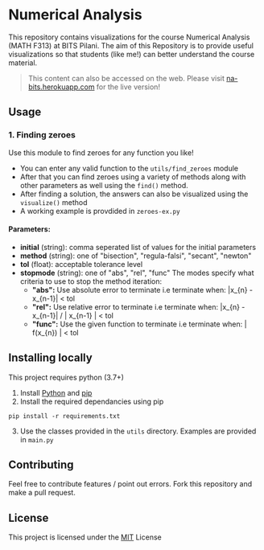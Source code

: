 # Numerical Analysis
This repository contains visualizations for the course Numerical Analysis (MATH F313) at BITS Pilani. The aim of this Repository is to provide useful visualizations so that students (like me!) can better understand the course material.

> This content can also be accessed on the web. Please visit [na-bits.herokuapp.com](http://na-bits.herokuapp.com/) for the live version!

## Usage
### 1. Finding zeroes
Use this module to find zeroes for any function you like!  
- You can enter any valid function to the ```utils/find_zeroes``` module
- After that you can find zeroes using a variety of methods along with other parameters as well using the ```find()``` method.
- After finding a solution, the answers can also be visualized using the ```visualize()``` method
- A working example is provdided in ```zeroes-ex.py```

####  Parameters:
- **initial** (string): comma seperated list of values for the initial parameters
- **method** (string):  one of "bisection", "regula-falsi", "secant", "newton"
- **tol** (float):  acceptable tolerance level
- **stopmode** (string):  one of "abs", "rel", "func"
	The modes specify what criteria to use to stop the method iteration:
	- **"abs":**  Use absolute error to terminate i.e terminate when:
            |x_{n} - x_{n-1}| < tol
    - **"rel":** Use relative error to terminate i.e terminate when:
            |x_{n} - x_{n-1}| / | x_{n-1} | < tol
    - **"func":** Use the given function to terminate i.e terminate when:
            | f(x_{n}) | < tol

## Installing locally
This project requires python (3.7+)
1. Install [Python](https://www.python.org/) and [pip](https://pip.pypa.io/en/stable/)
2. Install the required dependancies using pip  
 ```
pip install -r requirements.txt
 ```
3.  Use the classes provided in the ```utils``` directory. Examples are provided in ```main.py```

## Contributing
Feel free to contribute features / point out errors. Fork this repository and make a pull request.  

## License
This project is licensed under the [MIT](https://opensource.org/licenses/MIT) License
